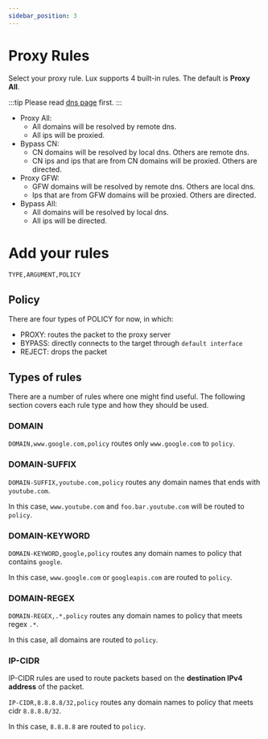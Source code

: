 ```yaml
---
sidebar_position: 3
---
```


# Proxy Rules

Select your proxy rule. Lux supports 4 built-in rules. The default is **Proxy All**.

:::tip
Please read [dns page](dns.md) first.
:::

* Proxy All: 
  * All domains will be resolved by remote dns.
  * All ips will be proxied.
* Bypass CN: 
  * CN domains will be resolved by local dns. Others are remote dns.
  * CN ips and ips that are from CN domains will be proxied. Others are directed.
* Proxy GFW:
  * GFW domains will be resolved by remote dns. Others are local dns.
  * Ips that are from GFW domains will be proxied. Others are directed.
* Bypass All:
  * All domains will be resolved by local dns.
  * All ips will be directed.


# Add your rules

```txt
TYPE,ARGUMENT,POLICY
```

## Policy

There are four types of POLICY for now, in which:

- PROXY: routes the packet to the proxy server
- BYPASS: directly connects to the target through `default interface` 
- REJECT: drops the packet


## Types of rules

There are a number of rules where one might find useful. The following section covers each rule type and how they should be used.

### DOMAIN

`DOMAIN,www.google.com,policy` routes only `www.google.com` to `policy`.

### DOMAIN-SUFFIX

`DOMAIN-SUFFIX,youtube.com,policy` routes any domain names that ends with `youtube.com`.

In this case, `www.youtube.com` and `foo.bar.youtube.com` will be routed to `policy`.

### DOMAIN-KEYWORD

`DOMAIN-KEYWORD,google,policy` routes any domain names to policy that contains `google`.

In this case, `www.google.com` or `googleapis.com` are routed to `policy`.

### DOMAIN-REGEX

`DOMAIN-REGEX,.*,policy` routes any domain names to policy that meets regex `.*`.

In this case, all domains are routed to `policy`.


### IP-CIDR

IP-CIDR rules are used to route packets based on the **destination IPv4 address** of the packet.

`IP-CIDR,8.8.8.8/32,policy` routes any domain names to policy that meets cidr `8.8.8.8/32`.

In this case, `8.8.8.8` are routed to `policy`.


